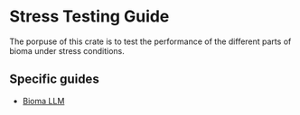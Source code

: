 # Stress Testing Guide  

The porpuse of this crate is to test the performance of the different parts of bioma under stress conditions.  

## Specific guides  

- [Bioma LLM](docs/llm.md)  
